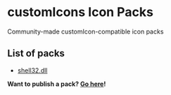 # customIcons Icon Packs
Community-made customIcon-compatible icon packs

## List of packs
* [shell32.dll](/packs/shell32.dll.cIPack)

**Want to publish a pack? [Go here](/packs)!**


